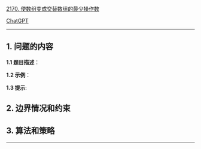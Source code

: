 [2170. 使数组变成交替数组的最少操作数](https://leetcode.cn/problems/minimum-operations-to-make-the-array-alternating)

[ChatGPT](chat.openai.com)

---

## 1. 问题的内容
**1.1 题目描述**：

**1.2 示例**：

**1.3 提示**:

## 2. 边界情况和约束


## 3. 算法和策略

---

